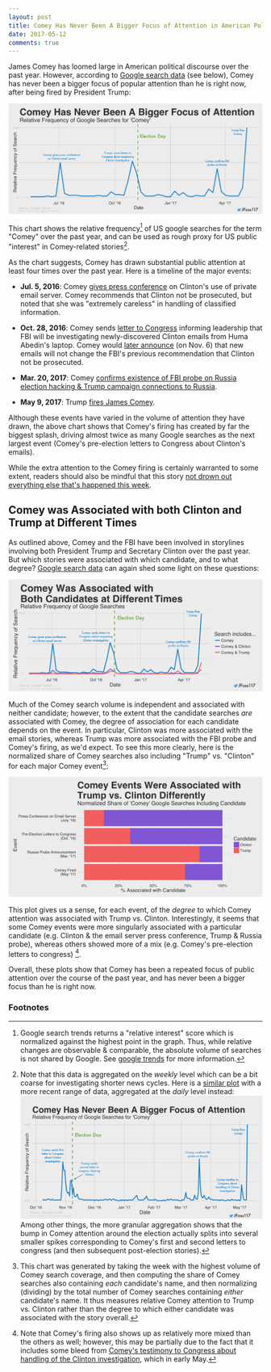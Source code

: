 ```yaml
---
layout: post 
title: Comey Has Never Been A Bigger Focus of Attention in American Politics
date: 2017-05-12
comments: true
---
```


James Comey has loomed large in American political discourse over the past year. However, according to [Google search data](https://trends.google.com/trends/explore?date=2016-05-12%202017-05-12&geo=US&q=comey) (see below), Comey has never been a bigger focus of popular attention than he is right now, after being fired by President Trump: 

![center](/figs/2017-05-12-comey-interest/comey_interest_full_year.png)

This chart shows the relative frequency[^1] of US google searches for the term "Comey" over the past year, and can be used as rough proxy for US public "interest" in Comey-related stories[^2]. 

As the chart suggests, Comey has drawn substantial public attention at least four times over the past year. Here is a timeline of the major events:

* **Jul. 5, 2016**: Comey [gives press conference](https://www.fbi.gov/news/pressrel/press-releases/statement-by-fbi-director-james-b-comey-on-the-investigation-of-secretary-hillary-clinton2019s-use-of-a-personal-e-mail-system) on Clinton's use of private email server. Comey recommends that Clinton not be prosecuted, but noted that she was "extremely careless" in handling of classified information. 

* **Oct. 28, 2016**: Comey sends [letter to Congress](https://www.washingtonpost.com/apps/g/page/politics/oct-28-fbi-letter-to-congressional-leaders-on-clinton-email-investigation/2113/) informing leadership that FBI will be investigating newly-discovered Clinton emails from Huma Abedin's laptop. Comey would [later announce]((https://www.washingtonpost.com/politics/9-days-after-roiling-campaign-fbi-says-it-wont-seek-charges-against-clinton/2016/11/06/6f0f5d5c-a468-11e6-8fc0-7be8f848c492_story.html?utm_term=.e54a13872a2a)) (on Nov. 6) that new emails will not change the FBI's previous recommendation that Clinton not be prosecuted. 

* **Mar. 20, 2017**: Comey [confirms existence of FBI probe on Russia election hacking & Trump campaign connections to Russia](https://www.theatlantic.com/politics/archive/2017/03/its-official-the-fbi-is-investigating-trumps-links-to-russia/520134/). 

* **May 9, 2017**: Trump [fires James Comey](https://www.nytimes.com/2017/05/09/us/politics/james-comey-fired-fbi.html).

Although these events have varied in the volume of attention they have drawn, the above chart shows that Comey's firing has created by far the biggest splash, driving almost twice as many Google searches as the next largest event (Comey's pre-election letters to Congress about Clinton's emails). 

While the extra attention to the Comey firing is certainly warranted to some extent, readers should also be mindful that this story [not drown out everything else that's happened this week](https://fivethirtyeight.com/features/trumpbeat-yes-there-was-non-comey-news-this-week/).  

## Comey was Associated with both Clinton and Trump at Different Times

As outlined above, Comey and the FBI have been involved in storylines involving both President Trump and Secretary Clinton over the past year. But which stories were associated with which candidate, and to what degree? [Google search data](https://trends.google.com/trends/explore?date=2016-05-12%202017-05-12&geo=US&q=comey,comey%20trump,comey%20clinton) can again shed some light on these questions: 
 
![center](/figs/2017-05-12-comey-interest/comey_clinton_trump.png)

Much of the Comey search volume is independent and associated with neither candidate; however, to the extent that the candidate searches *are* associated with Comey, the degree of association for each candidate depends on the event. In particular, Clinton was more associated with the email stories, whereas Trump was more associated with the FBI probe and Comey's firing, as we'd expect. To see this more clearly, here is the normalized share of Comey searches also including "Trump" vs. "Clinton" for each major Comey event[^3]: 

![center](/figs/2017-05-12-comey-interest/comey_clinton_trump_by_event_2.png)

This plot gives us a sense, for each event, of the *degree* to which Comey attention was associated with Trump vs. Clinton. Interestingly, it seems that some Comey events were more singularly associated with a particular candidate (e.g. Clinton & the email server press conference, Trump & Russia probe), whereas others showed more of a mix (e.g. Comey's pre-election letters to congress) [^4]. 

Overall, these plots show that Comey has been a repeated focus of public attention over the course of the past year, and has never been a bigger focus than he is right now. 

### Footnotes

[^1]: Google search trends returns a "relative interest" score which is normalized against the highest point in the graph. Thus, while relative changes are observable & comparable, the absolute volume of searches is not shared by Google. See [google trends](https://support.google.com/trends/answer/4365533?hl=en) for more information.  

[^2]: Note that this data is aggregated on the *weekly* level which can be a bit coarse for investigating shorter news cycles. Here is a [similar plot](https://trends.google.com/trends/explore?date=2016-10-12%202017-05-12&geo=US&q=comey) with a more recent range of data, aggregated at the *daily* level instead:  ![center](/figs/2017-05-12-comey-interest/comey_interest_daily.png) Among other things, the more granular aggregation shows that the bump in Comey attention around the election actually splits into several smaller spikes corresponding to Comey's first and second letters to congress (and then subsequent post-election stories).

[^3]: This chart was generated by taking the week with the highest volume of Comey search coverage, and then computing the share of Comey searches also containing *each* candidate's name, and then normalizing (dividing) by the total number of Comey searches containing *either* candidate's name. It thus measures relative Comey attention to Trump vs. Clinton rather than the degree to which either candidate was associated with the story overall. 

[^4]: Note that Comey's firing also shows up as relatively more mixed than the others as well; however, this may be partially due to the fact that it includes some bleed from [Comey's testimony to Congress about handling of the Clinton investigation](https://www.nytimes.com/2017/05/03/us/politics/james-comey-fbi-senate-hearing.html), which in early May. 